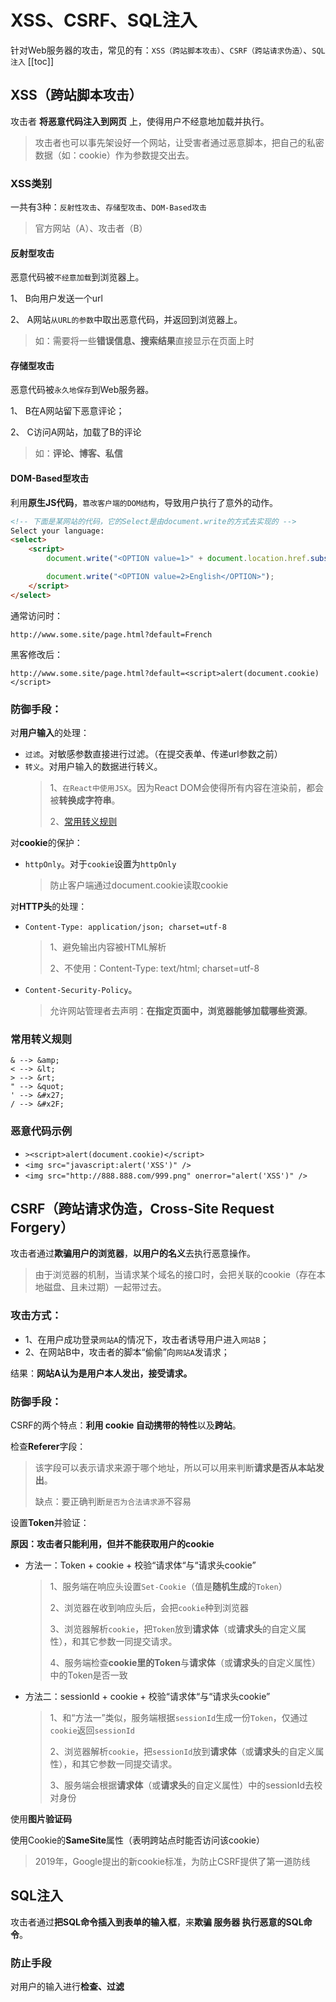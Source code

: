 # XSS、CSRF、SQL注入
针对Web服务器的攻击，常见的有：`XSS（跨站脚本攻击）`、`CSRF（跨站请求伪造）`、`SQL注入`
[[toc]]

## XSS（跨站脚本攻击）
攻击者 **将恶意代码注入到网页** 上，使得用户不经意地加载并执行。
> 攻击者也可以事先架设好一个网站，让受害者通过恶意脚本，把自己的私密数据（如：cookie）作为参数提交出去。

### XSS类别
一共有3种：`反射性攻击`、`存储型攻击`、`DOM-Based攻击`

> 官方网站（A）、攻击者（B）

#### 反射型攻击
恶意代码被`不经意加载`到浏览器上。

 1、 B向用户发送一个url

 2、 A网站`从URL的参数`中取出恶意代码，并返回到浏览器上。
> 如：需要将一些**错误信息、搜索结果**直接显示在页面上时

#### 存储型攻击
恶意代码被`永久地保存`到Web服务器。

 1、 B在A网站留下恶意评论；
 
 2、 C访问A网站，加载了B的评论

> 如：**评论、博客、私信**

#### DOM-Based型攻击
利用**原生JS代码**，`篡改客户端的DOM结构`，导致用户执行了意外的动作。

```html
<!-- 下面是某网站的代码，它的Select是由document.write的方式去实现的 -->
Select your language:
<select>
    <script>
        document.write("<OPTION value=1>" + document.location.href.substring(document.location.href.indexOf("default=")+8) + "</OPTION>");

        document.write("<OPTION value=2>English</OPTION>");
    </script>
</select>
```

通常访问时：
```
http://www.some.site/page.html?default=French
```

黑客修改后：
```
http://www.some.site/page.html?default=<script>alert(document.cookie)</script>
```

### 防御手段：
对**用户输入**的处理：
 - `过滤`。对敏感参数直接进行过滤。（在提交表单、传递url参数之前）
 - `转义`。对用户输入的数据进行转义。
    > 1、`在React中使用JSX`。因为React DOM会使得所有内容在渲染前，都会被**转换成字符串**。
    >
    > 2、[常用转义规则](#常用转义规则)
 
对**cookie**的保护：
 - `httpOnly`。对于`cookie`设置为`httpOnly`
    > 防止客户端通过document.cookie读取cookie

对**HTTP头**的处理：
 - `Content-Type: application/json; charset=utf-8`
    > 1、避免输出内容被HTML解析
    > 
    > 2、不使用：Content-Type: text/html; charset=utf-8
 - `Content-Security-Policy`。
    > 允许网站管理者去声明：**在指定页面中，浏览器能够加载哪些资源**。

### 常用转义规则
```
& --> &amp;
< --> &lt;
> --> &rt;
" --> &quot;
' --> &#x27;
/ --> &#x2F;
```

### 恶意代码示例
 - `><script>alert(document.cookie)</script>`
 - `<img src="javascript:alert('XSS')" />`
 - `<img src="http://888.888.com/999.png" onerror="alert('XSS')" />`



## CSRF（跨站请求伪造，Cross-Site Request Forgery）
攻击者通过**欺骗用户的浏览器**，**以用户的名义**去执行恶意操作。
> 由于浏览器的机制，当请求某个域名的接口时，会把关联的cookie（存在本地磁盘、且未过期）一起带过去。

### 攻击方式：
 - 1、在用户成功登录`网站A`的情况下，攻击者诱导用户进入`网站B`；
 - 2、在网站B中，攻击者的脚本“偷偷”向`网站A`发请求；

结果：**网站A认为是用户本人发出，接受请求。**

### 防御手段：
CSRF的两个特点：**利用 cookie 自动携带的特性**以及**跨站**。

检查**Referer**字段：
> 该字段可以表示请求来源于哪个地址，所以可以用来判断**请求是否从本站发出**。
>
> 缺点：要正确判断`是否为合法请求源`不容易

设置**Token**并验证：

**原因：攻击者只能利用，但并不能获取用户的cookie**
 - 方法一：Token + cookie + 校验“请求体“与“请求头cookie”
    >
    > 1、服务端在响应头设置`Set-Cookie`（值是**随机生成**的`Token`）
    >
    > 2、浏览器在收到响应头后，会把`cookie`种到浏览器
    >
    > 3、浏览器解析`cookie`，把`Token`放到**请求体**（或**请求头**的自定义属性），和其它参数一同提交请求。
    >
    > 4、服务端检查**cookie里的Token**与**请求体**（或**请求头**的自定义属性）中的Token是否一致

 - 方法二：sessionId + cookie + 校验“请求体“与“请求头cookie”
    >
    > 1、和“方法一”类似，服务端根据`sessionId`生成一份`Token`，仅通过`cookie`返回`sessionId`
    >
    > 2、浏览器解析`cookie`，把`sessionId`放到**请求体**（或**请求头**的自定义属性），和其它参数一同提交请求。
    >
    > 3、服务端会根据**请求体**（或**请求头**的自定义属性）中的sessionId去校对身份

使用**图片验证码**

使用Cookie的**SameSite**属性（表明跨站点时能否访问该cookie）
> 2019年，Google提出的新cookie标准，为防止CSRF提供了第一道防线

## SQL注入
攻击者通过**把SQL命令插入到表单的输入框**，来**欺骗 服务器 执行恶意的SQL命令**。

### 防止手段
对用户的输入进行**检查、过滤**
